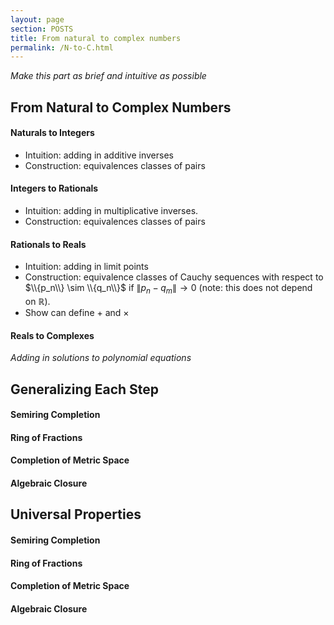 ```yaml
---
layout: page
section: POSTS
title: From natural to complex numbers
permalink: /N-to-C.html
---
```


*Make this part as brief and intuitive as possible*
## From Natural to Complex Numbers

#### Naturals to Integers

* Intuition: adding in additive inverses
* Construction: equivalences classes of pairs

#### Integers to Rationals

* Intuition: adding in multiplicative inverses.
* Construction: equivalences classes of pairs

#### Rationals to Reals

* Intuition: adding in limit points
* Construction: equivalence classes of Cauchy sequences with respect to $\\{p_n\\} \sim \\{q_n\\}$ if $\|p_n-q_m\| \to 0$ (note: this does not depend on $\mathbb{R}$).
* Show can define $+$ and $\times$

#### Reals to Complexes

*Adding in solutions to polynomial equations*

## Generalizing Each Step

#### Semiring Completion

#### Ring of Fractions

#### Completion of Metric Space

#### Algebraic Closure

## Universal Properties

#### Semiring Completion

#### Ring of Fractions

#### Completion of Metric Space

#### Algebraic Closure